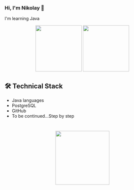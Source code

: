 ### Hi, I'm Nikolay 👋
I'm learning Java

<p align='center'>
   <a href="https://github-readme-stats.vercel.app/api?username=KOLLYANN&show_icons=true&count_private=true"><img
           height=150
           src="https://github-readme-stats.vercel.app/api?username=KOLLYANN&show_icons=true&count_private=true"/></a>
   <a href="https://github.com/KOLLYANN/github-readme-stats"><img height=150
                                                                  src="https://github-readme-stats.vercel.app/api/top-langs/?username=KOLLYANN&layout=compact"/></a>
</p>

## 🛠 Technical Stack
*   Java languages
*   PostgreSQL
*   GitHub
*   To be continued...Step by step

<div align="center" style="margin: 40px 0">
   <a href="https://github.com/KOLLYANN/github-profile-views-counter">
       <img width="175px" src="https://komarev.com/ghpvc/?username=KOLLYANN&color=DE002D">
   </a>
</div>

